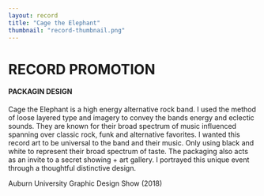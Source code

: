 ```yaml
---
layout: record
title: "Cage the Elephant"
thumbnail: "record-thumbnail.png"
---
```

# RECORD PROMOTION

#### PACKAGIN DESIGN

Cage the Elephant is a high energy alternative rock band. I used the method of loose layered type and imagery to convey the bands energy and eclectic sounds. They are known for their broad spectrum of music influenced spanning over classic rock, funk and alternative favorites. I wanted this record art to be universal to the band and their music. Only using black and white to represent their broad spectrum of taste. The packaging also acts as an invite to a secret showing + art gallery. I portrayed this unique event through a thoughtful distinctive design.

Auburn University Graphic Design Show (2018)
